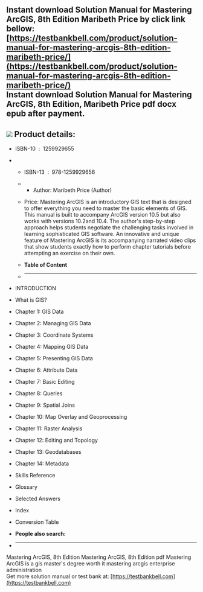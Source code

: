 Instant download **Solution Manual for Mastering ArcGIS, 8th Edition Maribeth Price** by click link bellow:  
[https://testbankbell.com/product/solution-manual-for-mastering-arcgis-8th-edition-maribeth-price/](https://testbankbell.com/product/solution-manual-for-mastering-arcgis-8th-edition-maribeth-price/)  
**Instant download Solution Manual for Mastering ArcGIS, 8th Edition, Maribeth Price pdf docx epub after payment.**
-------------------------------------------------------------------------------------------------------------------


![](https://testbankbell.com/wp-content/uploads/2023/05/1259929655-1.jpeg)
**Product details:**
--------------------


* ISBN-10 ‏ : ‎ 1259929655
* * ISBN-13 ‏ : ‎ 978-1259929656
  * * Author: Maribeth Price (Author)
   
  * Price: Mastering ArcGIS is an introductory GIS text that is designed to offer everything you need to master the basic elements of GIS. This manual is built to accompany ArcGIS version 10.5 but also works with versions 10.2and 10.4. The author's step-by-step approach helps students negotiate the challenging tasks involved in learning sophisticated GIS software. An innovative and unique feature of Mastering ArcGIS is its accompanying narrated video clips that show students exactly how to perform chapter tutorials before attempting an exercise on their own.
  * **Table of Content**
  * --------------------
 
* INTRODUCTION
* What is GIS?
* Chapter 1: GIS Data
* Chapter 2: Managing GIS Data
* Chapter 3: Coordinate Systems
* Chapter 4: Mapping GIS Data
* Chapter 5: Presenting GIS Data
* Chapter 6: Attribute Data
* Chapter 7: Basic Editing
* Chapter 8: Queries
* Chapter 9: Spatial Joins
* Chapter 10: Map Overlay and Geoprocessing
* Chapter 11: Raster Analysis
* Chapter 12: Editing and Topology
* Chapter 13: Geodatabases
* Chapter 14: Metadata
* Skills Reference
* Glossary
* Selected Answers
* Index
* Conversion Table

* **People also search:**
* -----------------------

Mastering ArcGIS, 8th Edition
Mastering ArcGIS, 8th Edition pdf
Mastering ArcGIS
is a gis master's degree worth it
mastering arcgis enterprise administration  
 Get more solution manual or test bank at: [https://testbankbell.com](https://testbankbell.com)

